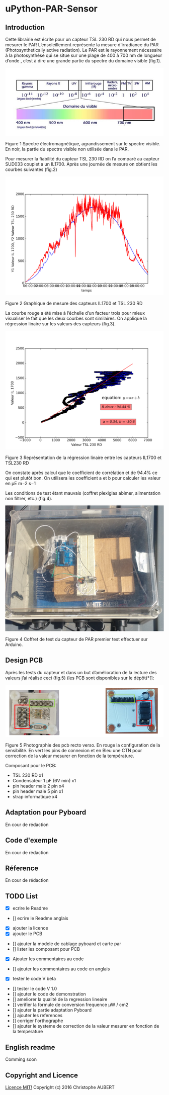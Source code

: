 # uPython-PAR-Sensor

## Introduction
Cette librairie est écrite pour un capteur TSL 230 RD qui nous permet de mesurer le PAR
L’ensoleillement représente la mesure d’irradiance du PAR  (Photosynthetically active radiation). Le PAR est le rayonnement nécessaire à la photosynthèse qui se situe sur une plage de 400 à 700 nm de longueur d’onde , c’est à dire une grande partie du spectre du domaine visible (fig.1).

![Spectre électromagnétique](/images/spectre_electromagnetique.jpg)

Figure 1 Spectre électromagnétique, agrandissement sur le spectre visible. En noir, la partie du spectre visible non utilisée dans le PAR.

Pour mesurer la fiabilité du capteur TSL 230 RD on l’a comparé au capteur SUD033 couplet a un IL1700. Après une journée de mesure on obtient les courbes suivantes (fig.2)

![Courbe des capteurs](/images/courbe.png)

Figure 2 Graphique de mesure des capteurs IL1700 et TSL 230 RD

La courbe rouge a été mise à l’échelle d’un facteur trois pour mieux visualiser le fait que les deux courbes sont similaires.
On applique la régression linaire sur les valeurs des capteurs (fig.3).

![Régression linéaire](/images/reg_lin.png)

Figure 3 Représentation de la régression linaire entre les capteurs IL1700 et TSL230 RD

On constate après calcul que le coefficient de corrélation et de 94.4% ce qui est plutôt bon.
On utilisera les coefficient a et b pour calculer les valeur en μE m−2 s−1

Les conditions de test étant mauvais (coffret plexiglas abimer, alimentation non filtrer, etc.) (fig.4).

![Condition de test](/images/condition_test.jpg)

Figure 4 Coffret de test du capteur de PAR premier test effectuer sur Arduino.

## Design PCB

Après les tests du capteur et dans un but d’amélioration de la lecture des valeurs j’ai réalisé ceci (fig.5) (les PCB sont disponibles sur le dépôt)*[]: 

![PCB](/images/pcb.png)

Figure 5 Photographie des pcb recto verso. En rouge la configuration de la sensibilité. En vert les pins de connexion et en Bleu une CTN pour correction de la valeur mesurer en fonction de la température.

Composant pour le PCB:

* TSL 230 RD x1
* Condensateur 1 µF (6V min) x1
* pin header male 2 pin x4
* pin header male 5 pin x1
* strap informatique x4

## Adaptation pour Pyboard

En cour de rédaction

## Code d'exemple

En cour de rédaction

## Réference

En cour de rédaction

## TODO List

- [x] ecrire le Readme
- [] ecrire le Readme anglais
- [x] ajouter la licence
- [x] ajouter le PCB
- [] ajouter la modele de cablage pyboard et carte par
- [] lister les composant pour PCB
- [x] Ajouter les commentaires au code
- [] ajouter les commentaires au code en anglais
- [x] tester le code V beta
- [] tester le code V 1.0
- [] ajouter le code de demonstration
- [] ameliorer la qualité de la regression lineaire
- [] verifier la formule de conversion frequence µW / cm2
- [] ajouter la partie adaptation Pyboard
- [] ajouter les references
- [] corriger l'orthographe
- [] ajouter le systeme de correction de la valeur mesurer en fonction de la temperature


## English readme

Comming soon

## Copyright and Licence

[Licence MIT!](/LICENSE.md)
Copyright (c) 2016 Christophe AUBERT

